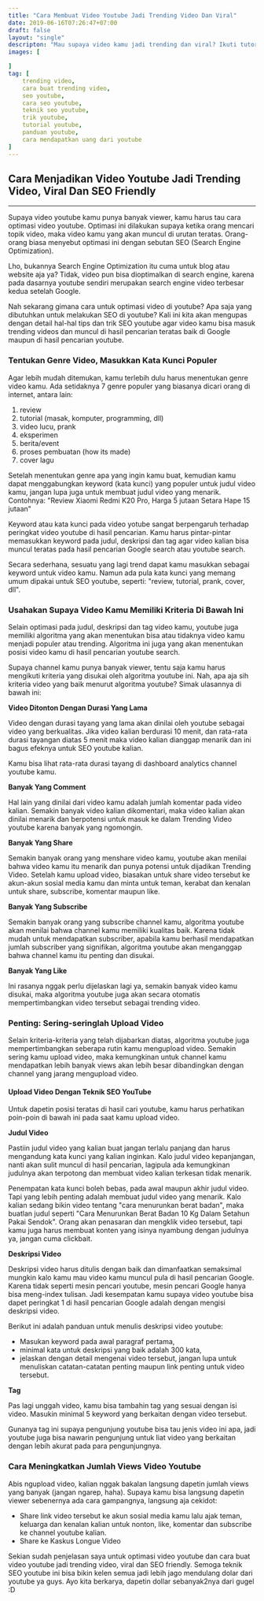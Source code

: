 ```yaml
---
title: "Cara Membuat Video Youtube Jadi Trending Video Dan Viral"
date: 2019-06-16T07:26:47+07:00
draft: false
layout: "single"
descripton: "Mau supaya video kamu jadi trending dan viral? Ikuti tutorial youtube disini dan panduan langkah demi langkah agar viewer video kamu meningkat drastis."
images: [

]
tag: [
    trending video,
    cara buat trending video,
    seo youtube,
    cara seo youtube,
    teknik seo youtube,
    trik youtube,
    tutorial youtube,
    panduan youtube,
    cara mendapatkan uang dari youtube
]
---
```


## Cara Menjadikan Video Youtube Jadi Trending Video, Viral Dan SEO Friendly
---

Supaya video youtube kamu punya banyak viewer, kamu harus tau cara optimasi video youtube. Optimasi ini dilakukan supaya ketika orang mencari topik video, maka video kamu yang akan muncul di urutan teratas. Orang-orang biasa menyebut optimasi ini dengan sebutan SEO (Search Engine Optimization). 

Lho, bukannya Search Engine Optimization itu cuma untuk blog atau website aja ya? Tidak, video pun bisa dioptimalkan di search engine, karena pada dasarnya youtube sendiri merupakan search engine video terbesar kedua setelah Google.

Nah sekarang gimana cara untuk optimasi video di youtube? Apa saja yang dibutuhkan untuk melakukan SEO di youtube? Kali ini kita akan mengupas dengan detail hal-hal tips dan trik SEO youtube agar video kamu bisa masuk trending videos dan muncul di hasil pencarian teratas baik di Google maupun di hasil pencarian youtube.

### Tentukan Genre Video, Masukkan Kata Kunci Populer

Agar lebih mudah ditemukan, kamu terlebih dulu harus menentukan genre video kamu. Ada setidaknya 7 genre populer yang biasanya dicari orang di internet, antara lain:

1. review
2. tutorial (masak, komputer, programming, dll)
3. video lucu, prank
4. eksperimen
5. berita/event
6. proses pembuatan (how its made)
7. cover lagu

Setelah menentukan genre apa yang ingin kamu buat, kemudian kamu dapat menggabungkan keyword (kata kunci) yang populer untuk judul video kamu, jangan lupa juga untuk membuat judul video yang menarik. Contohnya: "Review Xiaomi Redmi K20 Pro, Harga 5 jutaan Setara Hape 15 jutaan"

Keyword atau kata kunci pada video yotube sangat berpengaruh terhadap peringkat video youtube di hasil pencarian. Kamu harus pintar-pintar memasukkan keyword pada judul, deskripsi dan tag agar video kalian bisa muncul teratas pada hasil pencarian Google search atau youtube search.

Secara sederhana, sesuatu yang lagi trend dapat kamu masukkan sebagai keyword untuk video kamu. Namun ada pula kata kunci yang memang umum dipakai untuk SEO youtube, seperti: "review, tutorial, prank, cover, dll".

### Usahakan Supaya Video Kamu Memiliki Kriteria Di Bawah Ini

Selain optimasi pada judul, deskripsi dan tag video kamu, youtube juga memiliki algoritma yang akan menentukan bisa atau tidaknya video kamu menjadi populer atau trending. Algoritma ini juga yang akan menentukan posisi video kamu di hasil pencarian youtube search.

Supaya channel kamu punya banyak viewer, tentu saja kamu harus mengikuti kriteria yang disukai oleh algoritma youtube ini. Nah, apa aja sih kriteria video yang baik menurut algoritma youtube? Simak ulasannya di bawah ini:

**Video Ditonton Dengan Durasi Yang Lama**

Video dengan durasi tayang yang lama akan dinilai oleh youtube sebagai video yang berkualitas. Jika video kalian berdurasi 10 menit, dan rata-rata durasi tayangan diatas 5 menit maka video kalian dianggap menarik dan ini bagus efeknya untuk SEO youtube kalian.

Kamu bisa lihat rata-rata durasi tayang di dashboard analytics channel youtube kamu.

**Banyak Yang Comment**

Hal lain yang dinilai dari video kamu adalah jumlah komentar pada video kalian. Semakin banyak video kalian dikomentari, maka video kalian akan dinilai menarik dan berpotensi untuk masuk ke dalam Trending Video youtube karena banyak yang ngomongin.

**Banyak Yang Share**

Semakin banyak orang yang menshare video kamu, youtube akan menilai bahwa video kamu itu menarik dan punya potensi untuk dijadikan Trending Video. Setelah kamu upload video, biasakan untuk share video tersebut ke akun-akun sosial media kamu dan minta untuk teman, kerabat dan kenalan untuk share, subscribe, komentar maupun like.

**Banyak Yang Subscribe**

Semakin banyak orang yang subscribe channel kamu, algoritma youtube akan menilai bahwa channel kamu memiliki kualitas baik. Karena tidak mudah untuk mendapatkan subscriber, apabila kamu berhasil mendapatkan jumlah subscriber yang signifikan, algoritma youtube akan menganggap bahwa channel kamu itu penting dan disukai.

**Banyak Yang Like**

Ini rasanya nggak perlu dijelaskan lagi ya, semakin banyak video kamu disukai, maka algoritma youtube juga akan secara otomatis mempertimbangkan video tersebut sebagai trending video.

### Penting: Sering-seringlah Upload Video

Selain kriteria-kriteria yang telah dijabarkan diatas, algoritma youtube juga mempertimbangkan seberapa rutin kamu mengupload video. Semakin sering kamu upload video, maka kemungkinan untuk channel kamu mendapatkan lebih banyak views akan lebih besar dibandingkan dengan channel yang jarang mengupload video.

#### Upload Video Dengan Teknik SEO YouTube

Untuk dapetin posisi teratas di hasil cari youtube, kamu harus perhatikan poin-poin di bawah ini pada saat kamu upload video.

**Judul Video**

Pastiin judul video yang kalian buat jangan terlalu panjang dan harus mengandung kata kunci yang kalian inginkan. Kalo judul video kepanjangan, nanti akan sulit muncul di hasil pencarian, lagipula ada kemungkinan judulnya akan terpotong dan membuat video kalian terkesan tidak menarik.

Penempatan kata kunci boleh bebas, pada awal maupun akhir judul video. Tapi yang lebih penting adalah membuat judul video yang menarik. Kalo kalian sedang bikin video tentang "cara menurunkan berat badan", maka buatlan judul seperti "Cara Menurunkan Berat Badan 10 Kg Dalam Setahun Pakai Sendok". Orang akan penasaran dan mengklik video tersebut, tapi kamu juga harus membuat konten yang isinya nyambung dengan judulnya ya, jangan cuma clickbait.

**Deskripsi Video**

Deskripsi video harus ditulis dengan baik dan dimanfaatkan semaksimal mungkin kalo kamu mau video kamu muncul pula di hasil pencarian Google. Karena tidak seperti mesin pencari youtube, mesin pencari Google hanya bisa meng-index tulisan. Jadi kesempatan kamu supaya video youtube bisa dapet peringkat 1 di hasil pencarian Google adalah dengan mengisi deskripsi video.

Berikut ini adalah panduan untuk menulis deskripsi video youtube:

- Masukan keyword pada awal paragraf pertama,
- minimal kata untuk deskripsi yang baik adalah 300 kata, 
- jelaskan dengan detail mengenai video tersebut, jangan lupa untuk menuliskan catatan-catatan penting maupun link penting untuk video tersebut.

**Tag**

Pas lagi unggah video, kamu bisa tambahin tag yang sesuai dengan isi video. Masukin minimal 5 keyword yang berkaitan dengan video tersebut. 

Gunanya tag ini supaya pengunjung youtube bisa tau jenis video ini apa, jadi youtube juga bisa nawarin pengunjung untuk liat video yang berkaitan dengan lebih akurat pada para pengunjungnya.

### Cara Meningkatkan Jumlah Views Video Youtube

Abis ngupload video, kalian nggak bakalan langsung dapetin jumlah views yang banyak (jangan ngarep, haha). Supaya kamu bisa langsung dapetin viewer sebenernya ada cara gampangnya, langsung aja cekidot:

- Share link video tersebut ke akun sosial media kamu lalu ajak teman, keluarga dan kenalan kalian untuk nonton, like, komentar dan subscribe ke channel youtube kalian.
- Share ke Kaskus Longue Video

Sekian sudah penjelasan saya untuk optimasi video youtube dan cara buat video youtube jadi trending video, viral dan SEO friendly. Semoga teknik SEO youtube ini bisa bikin kelen semua jadi lebih jago mendulang dolar dari youtube ya guys. Ayo kita berkarya, dapetin dollar sebanyak2nya dari gugel :D